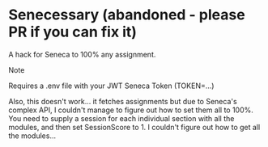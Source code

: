 # Senecessary (abandoned - please PR if you can fix it)
A hack for Seneca to 100% any assignment.

> [!NOTE] 
> 
> Requires a .env file with your JWT Seneca Token (TOKEN=...)
> 
> Also, this doesn't work... it fetches assignments but due to Seneca's complex API, I couldn't manage to figure out how to set them all to 100%.
> You need to supply a session for each individual section with all the modules, and then set SessionScore to 1. I couldn't figure out how to get all the modules...
